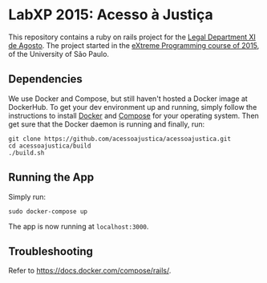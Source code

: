 # LabXP 2015: Acesso à Justiça 

This repository contains a ruby on rails project for the
[Legal Department XI de Agosto](http://djonzedeagosto.org.br/). The project 
started in the 
[eXtreme Programming course of 2015](http://ccsl.ime.usp.br/wiki/LabXP2015), 
of the University of São Paulo.

## Dependencies

We use Docker and Compose, but still haven't hosted a Docker 
image at DockerHub.
To get your dev environment up and running, simply follow the instructions to 
install [Docker](https://docs.docker.com/installation/) and 
[Compose](https://docs.docker.com/compose/install/) for your
operating system. Then get sure that the Docker daemon is running and 
finally, run:

```
git clone https://github.com/acessoajustica/acessoajustica.git
cd acessoajustica/build
./build.sh
```

## Running the App

Simply run:

```
sudo docker-compose up
```

The app is now running at ```localhost:3000```.

## Troubleshooting

Refer to https://docs.docker.com/compose/rails/.
